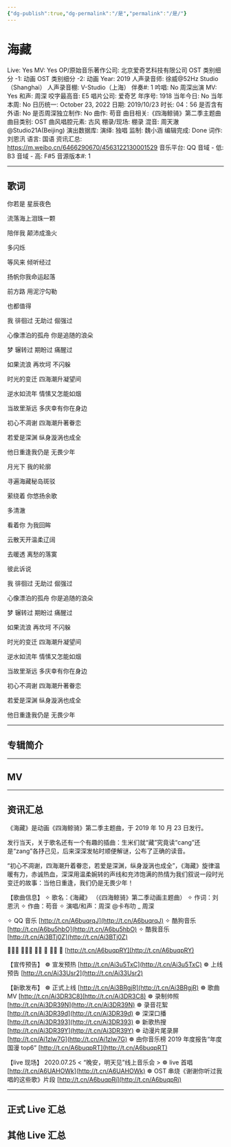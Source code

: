 ```yaml
---
{"dg-publish":true,"dg-permalink":"/是","permalink":"/是/"}
---
```



# 海藏

Live: Yes
MV: Yes
OP/原始音乐著作公司: 北京爱奇艺科技有限公司
OST 类别细分 -1: 动画
OST 类别细分 -2: 动画
Year: 2019
人声录音师: 徐威@52Hz Studio（Shanghai）
人声录音棚: V-Studio（上海）
伴奏#: 1
吟唱: No
周深出演 MV: Yes
和声: 周深
咬字最高音: E5
唱片公司: 爱奇艺
年序号: 1918
当年今日: No
当年本周: No
日历统一: October 23, 2022
日期: 2019/10/23
时长: 04：56
是否含有外语: No
是否周深独立制作: No
曲作: 苟音
曲目相关:《四海鲸骑》第二季主题曲
曲目类别: OST
曲风唱腔元素: 古风
棚录/现场: 棚录
混音: 周天澈@Studio21A(Beijing)
演出数据库:
演绎: 独唱
监制: 魏小涵
编辑完成: Done
词作: 刘恩汛
语言: 国语
资讯汇总: https://m.weibo.cn/6466290670/4563122130001529
音乐平台: QQ
音域 - 低: B3
音域 - 高: F#5
音源版本#: 1

---

## 歌词

你若是 星辰夜色

流落海上泪珠一颗

陪伴我 颠沛成渔火

多闪烁

等风来 倾听经过

扬帆你我命运起落

前方路 用泥泞勾勒

也都值得

我 徘徊过 无助过 倔强过

心像漂泊的孤舟 你是追随的浪朵

梦 辗转过 期盼过 痛醒过

如果流浪 再坎坷 不闪躲

时光的变迁 四海潮升凝望间

逆水如流年 情愫又怎能如烟

当故里渐远 多庆幸有你在身边

初心不凋谢 四海潮升著眷恋

若爱是深渊 纵身漩涡也成全

他日重逢我仍是 无畏少年

月光下 我的轮廓

寻遍海藏秘岛斑驳

萦绕着 你悠扬余歌

多清澈

看着你 为我回眸

云散天开温柔辽阔

去暖透 离愁的落寞

彼此诉说

我 徘徊过 无助过 倔强过

心像漂泊的孤舟 你是追随的浪朵

梦 辗转过 期盼过 痛醒过

如果流浪 再坎坷 不闪躲

时光的变迁 四海潮升凝望间

逆水如流年 情愫又怎能如烟

当故里渐远 多庆幸有你在身边

初心不凋谢 四海潮升著眷恋

若爱是深渊 纵身漩涡也成全

他日重逢我仍是 无畏少年

---

## 专辑简介

---

## MV

---

## 资讯汇总

《海藏》是动画《四海鲸骑》第二季主题曲，于 2019 年 10 月 23 日发行。

   发行当天，关于歌名还有一个有趣的插曲：生米们就“藏”究竟读“cang”还是“zang”各抒己见，后来深深发帖时顺便解谜，公布了正确的读音。

  “初心不凋谢，四海潮升着眷恋，若爱是深渊，纵身漩涡也成全”，《海藏》旋律温暖有力，赤诚热血，深深用温柔婉转的声线和充沛饱满的热情为我们叙说一段时光变迁的故事：当他日重逢，我们仍是无畏少年！

【歌曲信息】
✧ 歌名：《海藏》
（《四海鲸骑》第二季动画主题曲）
✧ 作词：刘恩汛
✧ 作曲：苟音
✧ 演唱/和声：周深 @卡布叻 _ 周深

✧ QQ 音乐 [http://t.cn/A6buqrqJ](http://t.cn/A6buqrqJ)
✧ 酷狗音乐 [http://t.cn/A6bu5hbO](http://t.cn/A6bu5hbO)
✧ 酷我音乐 [http://t.cn/Ai3BTj0Z](http://t.cn/Ai3BTj0Z)

🔹🔹🔹 🔹🔹🔹 🔹🔹 🔹 🔹🔹 🔹
[http://t.cn/A6buqpRY](http://t.cn/A6buqpRY)

【宣传预告】
☸ 宣发预热 [http://t.cn/Ai3u5TxC](http://t.cn/Ai3u5TxC)
☸ 上线预告 [http://t.cn/Ai33Usr2](http://t.cn/Ai33Usr2)

【新歌发布】
☸ 正式上线 [http://t.cn/Ai3BRgjR](http://t.cn/Ai3BRgjR)
☸ 歌曲 MV [http://t.cn/Ai3DR3C8](http://t.cn/Ai3DR3C8)
☸ 录制帅照 [http://t.cn/Ai3DR39N](http://t.cn/Ai3DR39N)
☸ 录音花絮 [http://t.cn/Ai3DR39d](http://t.cn/Ai3DR39d)
☸ 深深口播 [http://t.cn/Ai3DR393](http://t.cn/Ai3DR393)
☸ 新歌热搜 [http://t.cn/Ai3DR39Y](http://t.cn/Ai3DR39Y)
☸ 动漫片尾录屏 [http://t.cn/Ai1zlw7G](http://t.cn/Ai1zlw7G)
☸ 由你音乐榜 2019 年度报告“年度国漫 top6” [http://t.cn/A6buqpRT](http://t.cn/A6buqpRT)

【live 现场】
2020.07.25 < “晚安，明天见”线上音乐会 >
☸ live 首唱 [http://t.cn/A6UAHOWk](http://t.cn/A6UAHOWk)
☸ OST 串烧《谢谢你听过我唱的这些歌》片段
[http://t.cn/A6buqpRj](http://t.cn/A6buqpRj)

---

## 正式 Live 汇总

## 其他 Live 汇总
